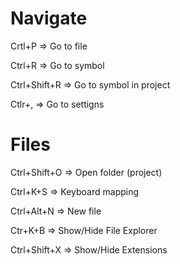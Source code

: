 # Navigate

Crtl+P => Go to file

Ctrl+R => Go to symbol 

Ctrl+Shift+R => Go to symbol in project

Ctlr+, => Go to settigns


# Files

Ctrl+Shift+O => Open folder (project)

Ctrl+K+S => Keyboard mapping

Ctrl+Alt+N => New file

Ctr+K+B => Show/Hide File Explorer

Ctrl+Shift+X => Show/Hide Extensions
